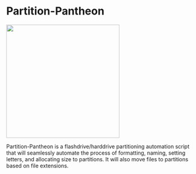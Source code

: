 # Partition-Pantheon

<code><img height="300" src="https://github.com/ViggoMode2021/"></code>

Partition-Pantheon is a flashdrive/harddrive partitioning automation script that will seamlessly automate the process of formatting, naming, setting letters, and allocating size to partitions. It will also move files to partitions based on file extensions.
